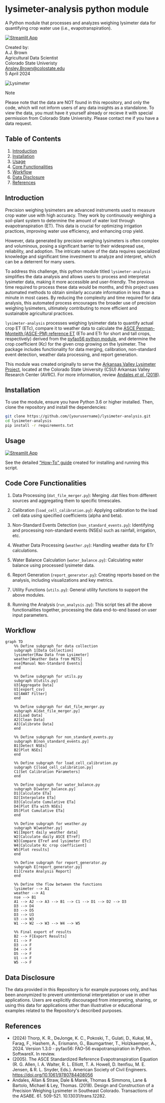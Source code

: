 # lysimeter-analysis python module
A Python module that processes and analyzes weighing lysimeter data for quantifying crop water use (i.e., evapotranspiration).

[![Streamlit App](https://static.streamlit.io/badges/streamlit_badge_black_white.svg)](https://csu-lysimeter-analysis.streamlit.app/)

 Created by:<br/>
 A.J. Brown<br/>
 Agricultural Data Scientist<br/>
 Colorado State Univeristy<br/>
 Ansley.Brown@colostate.edu <br/>
 5 April 2024

 ![Lysimeter](figs/lysimeter.PNG)

 > [!NOTE]
 > Please note that the data are NOT found in this repository, and only the code, which will not inform users of any data insights as a standalone. To view the data, you must have it yourself already or recieve it with special permission from Colorado State University.  Please contact me if you have a data request.

## Table of Contents

1. [Introduction](#introduction)
2. [Installation](#installation)
3. [Usage](#usage)
4. [Core Functionalities](#core-functionalities)
5. [Workflow](#workflow)
6. [Data Disclosure](#data-disclosure)
7. [References](#references)

## Introduction
Precision weighing lysimeters are advanced instruments used to measure crop water use with high accuracy. They work by continuously weighing a soil-plant system to determine the amount of water lost through evapotranspiration (ET). This data is crucial for optimizing irrigation practices, improving water use efficiency, and enhancing crop yield.

However, data generated by precision weighing lysimeters is often complex and voluminous, posing a significant barrier to their widespread use, reliability, and adoption. The intricate nature of the data requires specialized knowledge and significant time investment to analyze and interpret, which can be a deterrent for many users.

To address this challenge, this python module titled `lysimeter-analysis` simplifies the data analysis and allows users to process and interpretat lysimeter data, making it more accessible and user-friendly. The previous time required to process these data would be months, and this project uses automated methods to obtain similarly accurate information in less than a minute in most cases. By reducing the complexity and time required for data analysis, this automated process encourages the broader use of precision weighing lysimeters, ultimately contributing to more efficient and sustainable agricultural practices.

`lysimeter-analysis` processes weighing lysimeter data to quantify actual crop ET (ETc), compare it to weather data to calculate the [ASCE Penman-Monteith (ASCE-PM) reference ET](https://doi.org/10.1061/9780784408056) (ETo and ETr for short and tall crops, respectively) derived from the [pyfao56 python module](https://github.com/kthorp/pyfao56/tree/main), and determine the crop coefficient (Kc) for the given crop growing on the lysimeter. The package includes functionality for data merging, calibration, non-standard event detection, weather data processing, and report generation.

This module was created originally to serve the [Arkansas Valley Lysimeter Project](https://webdoc.agsci.colostate.edu/aes/AES/RCConf/2016/Andales2016CAESLysimeter&WISE.pdf), located at the Colorado State University (CSU) Arkansas Valley Research Center (AVRC). For more information, review [Andales *et al.* (2018)](https://www.researchgate.net/publication/324736388_Design_and_Construction_of_a_Precision_Weighing_Lysimeter_in_Southeast_Colorado).

## Installation
To use the module, ensure you have Python 3.6 or higher installed. Then, clone the repository and install the dependencies:
```bash
git clone https://github.com/{yourusername}/lysimeter-analysis.git
cd lysimeter-analysis
pip install -r requirements.txt
```

## Usage

[![Streamlit App](https://static.streamlit.io/badges/streamlit_badge_black_white.svg)](https://csu-lysimeter-analysis.streamlit.app/)

See the detailed ["How-To" guide](/documentation/How%20to%20run.md) created for installing and running this script.

<!-- Alternatively, if you are not interested in coding yourself, you can find an online application here: -->

## Code Core Functionalities
1. Data Processing (`dat_file_merger.py`): Merging .dat files from different sources and aggregating them to specific timescales.

2. Calibration (`load_cell_calibration.py`): Applying calibration to the load cell data using specified coefficients (alpha and beta).

3. Non-Standard Events Detection (`non_standard_events.py`): Identifying and processing non-standard events (NSEs) such as rainfall, irrigation, etc.

4. Weather Data Processing (`weather.py`): Handling weather data for ETr calculations.

5. Water Balance Calculation (`water_balance.py`): Calculating water balance using processed lysimeter data.

6. Report Generation (`report_generator.py`): Creating reports based on the analysis, including visualizations and key metrics.

7. Utility Functions (`utils.py`): General utility functions to support the above modules.

8. Running the Analysis (`run_analysis.py`): This script ties all the above functionalities together, processing the data end-to-end based on user input parameters.

## Workflow
```mermaid
graph TD
    %% Define subgraph for data collection
    subgraph 1[Data Collection]
    lysimeter[Raw Data from Lysimeter]
    weather[Weather Data from METS]
    nse[Manual Non-Standard Events]
    end

    %% Define subgraph for utils.py
    subgraph U[utils.py]
    U3[Aggregate Data]
    U1[export_csv]
    U2[AWAT Filter]
    end

    %% Define subgraph for dat_file_merger.py
    subgraph A[dat_file_merger.py]
    A1[Load Data]
    A2[Clean Data]
    A3[Calibrate Data]
    end

    %% Define subgraph for non_standard_events.py
    subgraph B[non_standard_events.py]
    B1[Detect NSEs]
    B2[Plot NSEs]
    end

    %% Define subgraph for load_cell_calibration.py
    subgraph C[load_cell_calibration.py]
    C1[Set Calibration Parameters]
    end

    %% Define subgraph for water_balance.py
    subgraph D[water_balance.py]
    D1[Calculate ETa]
    D2[Interpolate ETa]
    D3[Calculate Cumulative ETa]
    D4[Plot ETa with NSEs]
    D5[Plot Cumulative ETa]
    end

    %% Define subgraph for weather.py
    subgraph W[weather.py]
    W1[Import daily weather data]
    W2[Calculate daily ASCE ETref]
    W3[Compare ETref and lysimeter ETc]
    W4[Calculate Kc crop coefficient]
    W5[Plot results]
    end

    %% Define subgraph for report_generator.py
    subgraph E[report_generator.py]
    E1[Create Analysis Report]
    end

    %% Define the flow between the functions
    lysimeter --> A1
    weather --> A1
    nse --> B1
    A1 --> A2 --> A3 --> B1 --> C1 --> D1 --> D2 --> D3
    D3 --> D4 
    D3 --> D5
    D3 --> U3
    U3 --> W3
    W1 --> W2 --> W3 --> W4 --> W5

    %% Final export of results
    B2 --> F[Export Results]
    E1 --> F
    D3 --> F
    D4 --> F
    D5 --> F
    U1 --> F
    W5 --> F

```

<!-- ## Project-Specific Objectives
**Objective 1: Process 2023 data**
- AJ develop code using 2022 data where non-standard days are known, verifying that it works
- AJ apply verified code on 2023 data
- Check it against what Jeff has done so far in 2023 to validate
- If 2023 checks well, run it on remaining 2023 data that Jeff hasn't verified yet due to time constraints
- 2023 data is processed

**Objective 2: Automate the process**
- Take code and make it automated
- Idea 1: Create an .exe
    - make an .exe file that identifies and merges all .dat files in the .exe file location and exports as a csv with datetime in file name
Use windows to schedule that .exe to run at a given period (e.g., 12 hours)
- Idea 2: Use google colab
    - create a google colab notebook that does the same thing as the .exe, but has GUI components for easier user interaction
    - also prevents users from needing to download any large files

## Data Flow
**Currently**
1. Raw data files are collected from the lysimeter
2. Raw data are manually merged into single excel file
3. Data are put as raw into a data processing spreadsheet where values can be calculated
4. Non-standard events (NSEs) are identified and flagged manually upon visual inspection
5. ASCE PM ETc is estimated at the start and end of each NSE, then interpolated between those datetimes via linear model

**Proposed**
1. Raw data files are collected from the lysimeter
2. Python code merges and processes the data:
    - Finds all .dat files in the folder and merges them, then exports that as .csv with datetime for user reference
    - uses dataframe created after merge to create calculated value columns as previously done in the excel spreadsheet
    - exports the processed data as a .csv with datetime in file name
3. Identify non-standard events (NSEs) and subsequent non-standard days (NSDs) automatically
    - using guidelines provided in the documentation folder from Lane Simmons
    - create a new column in the processed data that flags NSE's and NSD's
    - it appears that identifying NSE's is more optimal than NSD's (see Lane's description in the documentation folder), so the code will be written to identify NSE's and NSD's will be investigated later if needed.
    - create graphics for manual QAQC
4. Interpolate ETc for NSEs
    - Use [PyFAO56 module from USDA ARS](https://github.com/kthorp/pyfao56/tree/main) to estimate ASCE PM ETc for all NSE flagged rows OR
    - Create a linear model to estimate ETc for NSE's by estimating ETc at the start and end of each NSE, then interpolating between those datetimes
        - this method may be optimal when the lysimeter weather station is not able to be above canopy, as the ASCE PM equation requires
5. Use lysimeter weights and ETc estimates to create a water balance

## TODO
- ~~Calculate ETc for NSE events~~
    - ~~Option 1 (selected): linearly interpolate between ET values at start and end of NSE events~~
    - Option 2 (for later invesitgation): Use PyFAO56 (or code my own?) to estimate ASCE PM ETc for all NSE flagged rows from METS weather data
- ~~Change everything to use 5min data instead of 15min data, or at least give the user an option.  Note: METS only has 5 and 60 min data~~
- ~~Create a report generator that reports NSE detection, ETc calibration parameters, load cell calibration parameters, and any other warnings or errors worth noting~~
- ~~Import weather data, calculate reference ETr, and compare to lysimeter ETc so that a crop coefficient is calculated (Kc = ETc / ETr), then fit a polynomial curve to the Kc values for a seasonal trend.~~
- ~~create a function in utils.py that allows users to aggregate data to a different time interval (e.g., 5min to 15min to 1hr to daily etc.) and output results in that selected interval.~~
    - ~~create error if user selects timestep that is smaller than input data timestep~~
- ~~Add simulated data to put in github repo for public use, and make readme more public friendly~~
- ~~Add weather data script that calculates reference ETr and Kc values~~
    - ~~Double check that pyfao56 is working correctly~~
    - ~~manually calculate dewpoint for asce pm equation~~
- ~~add ETa and ETc comparison plots as output~~
- ~~add Kc timeseries plot as output~~
    - ~~fit with polynomial curve~~
- ~~refine NSE detection algorithm to be more accurate~~
    - ~~use AWAT filter to smooth smaller NSE events due to wind and other noise that aren't explicity irrigations, rains, etc.~~
- ~~remove cumulative lines on Kc and instantaneous ET plots~~
- ~~Add weather data info to report generator~~
- ~~Add manual NSE detection to report generator~~
- ~~Make NSE dots colored by NSE Type, and HoverTool to show NSE Type in plotly~~
- ~~Make front end app in streamlit or dash for other users~~
- ~~FIX NSE INTERPOLATION~~
    - ~~cumulative values used to be 820 mm ish as of 30 Aug 2024 at 12:42pm~~
    - ~~after changing nse's to detect manually first then automatically, the cumulative values are now 1500! This is a huge error that needs to be fixed.~~
        - ~~this only occurs on the streamlit app, but not when ran via terminal. This is likely due to the way the streamlit app is handling the data.~~
        - I need to integrate some sort of resetting each time the user click's run analysis, or similar.
        - ~~5 Sep 2024: discovered aggregation occured before interpolation. Going to reverse this then check again.~~
- run code through linting and make sure it's all clean
- ~~Perform analysis for 2022 data and compare to Lane's analysis results!~~
    - ~~results 28 Aug 2024:~~ 
        - ~~2022 ETr data is very similar with slight differences. Allan and I think this is due to me using the daily ASCE-PM and Lane using the hourly ASCE-PM, then aggregating to daily.~~
        - ~~2022 Kc comparisons are close, but the python-derived Kc values have considerable variance.~~
            - ~~check/improve the NSE detection algorithm~~
            - ~~check/improve the ETc interpolation algorithm~~
        - ~~Got this fixed!! Added ETa cleaning algorithm to remove noise from the data. This should help with the NSE detection and ETc interpolation.~~
    - note on weather dates:
        - check if the python code ASCE-PM data are on the correct dates; the 2022 budget from lane indicates that my data is off by a day.
        - ASCEPM data is off by a day in my ET instantaneous graph as well. It is 1 day ahead of the lysimeter data.
- make % diff an attribute of the water_balance class and put in report generator
    - same thing with std. dev. of ETa mean for masking
- add number of non NSE's masked to report
- test on SL data
-->
## Data Disclosure
The data provided in this Repository is for example purposes only, and has been anonymized to prevent unintentional interpretation or use in other applications. Users are explicitly discouraged from interpreting, sharing, or using this data for applications other than illustrative or educational examples related to the Repository's described purposes. 

## References
 - (2024) Thorp, K. R., DeJonge, K. C., Pokoski, T., Gulati, D., Kukal, M., Farag, F., Hashem, A., Erismann, G., Baumgartner, T., Holzkaemper, A., 2024. Version 1.3.0 - pyfao56: FAO-56 evapotranspiration in Python. SoftwareX. In review.
 - (2005). The ASCE Standardized Reference Evapotranspiration Equation (R. G. Allen, I. A. Walter, R. L. Elliott, T. A. Howell, D. Itenfisu, M. E. Jensen, & R. L. Snyder, Eds.). American Society of Civil Engineers. https://doi.org/10.1061/9780784408056
 - Andales, Allan & Straw, Dale & Marek, Thomas & Simmons, Lane & Bartolo, Michael & Ley, Thomas. (2018). Design and Construction of a Precision Weighing Lysimeter in Southeast Colorado. Transactions of the ASABE. 61. 509-521. 10.13031/trans.12282. 
